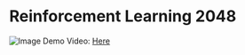 # Reinforcement Learning 2048

![Image](https://i.imgur.com/NjBr0af.png)
Demo Video: [Here](https://www.linkedin.com/feed/update/urn:li:activity:6416604905460588544)

